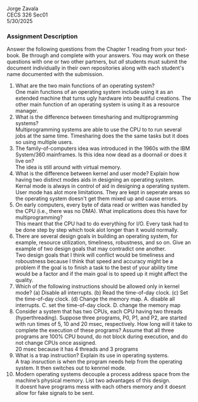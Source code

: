 Jorge Zavala  
CECS 326 Sec01  
5/30/2025  
### Assignment Description
Answer the following questions from the Chapter 1 reading from your text- book. Be through and complete with your answers. You may work on these questions with one or two other partners, but *all* students must submit the document individually in their own repositories along with each student's name documented with the submission.

1. What are the two main functions of an operating system?  
One main functions of an operating system include using it as an extended machine that turns ugly hardware into beautiful creations. The other main function of an operating system is using it as a resource manager.  
2. What is the difference between timesharing and multiprogramming systems?  
Multiprogramming systems are able to use the CPU to to run several jobs at the same time.  Timesharing does the the same tasks but it does so using multiple users.  
3. The family-of-computers idea was introduced in the 1960s with the IBM System/360 mainframes. Is this idea now dead as a doornail or does it live on?    
The idea is still around with virtual memory.  
4. What is the difference between kernel and user mode? Explain how having two distinct modes aids in designing an operating system.  
Kernal mode is always in control of aid in designing a operating system. User mode has alot more limitations. They are kept in seperate areas so the operating system doesn't get them mixed up and cause errors.   
5. On early computers, every byte of data read or written was handled by the CPU (i.e., there was no DMA). What implications does this have for multiprogramming?  
This meant that the CPU had to do everything for I/O. Every task had to be done step by step which took alot longer than it would normally.  
6. There are several design goals in building an operating system, for example, resource utilization, timeliness, robustness, and so on. Give an example of two design goals that may contradict one another.  
Two design goals that I think will conflict would be timeliness and roboustness because I think that speed and accuracy might be a problem if the goal is to finish a task to the best of your ability time would be a factor and if the main goal is to speed up it might affect the quality.  
7. Which of the following instructions should be allowed only in kernel mode?
    (a) Disable all interrupts.
    (b) Read the time-of-day clock.
    (c) Set the time-of-day clock. (d) Change the memory map.
A. disable all interrupts. C. set the time-of-day clock. D. change the memory map  
9. Consider a system that has two CPUs, each CPU having two threads (hyperthreading). Suppose three programs, P0, P1, and P2, are started with run times of 5, 10 and 20 msec, respectively. How long will it take to complete the execution of these programs? Assume that all three programs are 100% CPU bound, do not block during execution, and do not change CPUs once assigned.  
20 msec because it has 4 threads and 3 programs  
10. What is a trap instruction? Explain its use in operating systems.  
A trap insruction is when the program needs help from the operating system. It then switches out to kenrnel mode.  
11. Modern operating systems decouple a process address space from the machine’s physical memory. List two advantages of this design.  
It doesnt have programs mess with each others memory and it doesnt allow for fake signals to be sent.  
